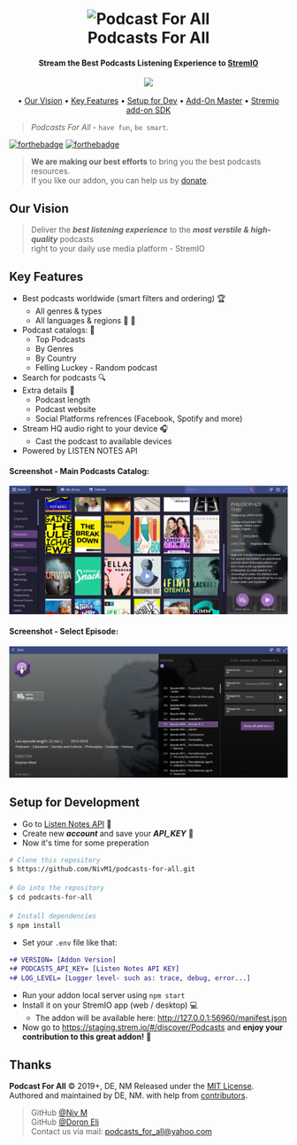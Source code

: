 <h1 align="center">
  <img src="https://github.com/NivM1/StremioPodcust/blob/master/resources/images/addon_logo.png" alt="Podcast For All" width="150"></a>
  <br>
  Podcasts For All
  <br>
</h1>

<h4 align="center">Stream the Best Podcasts Listening Experience to <a href="https://www.stremio.com/" target="_blank">StremIO</a></h4>

<p align="center">
  <a href="https://paypal.me/NivM1">
    <img src="https://img.shields.io/badge/$-donate-ff69b4.svg?maxAge=2592000&amp;style=flat">
  </a>
</p>

<p align="center">
  • <a href="#Our-Vision">Our Vision</a> 
  • <a href="#Key-Features">Key Features</a>
  • <a href="#Setup-for-Development">Setup for Dev</a>
  • <a href="https://www.stremio.com/competition">Add-On Master</a>
  • <a href="https://www.stremio.com/addon-sdk">Stremio add-on SDK</a>
  
</p>

> *Podcasts For All* - `have fun`, `be smart`.

[![forthebadge](https://forthebadge.com/images/badges/built-with-love.svg)](https://forthebadge.com)
[![forthebadge](https://forthebadge.com/images/badges/check-it-out.svg)](https://forthebadge.com)

> **We are making our best efforts** to bring you the best podcasts resources.<br/>
> If you like our addon, you can help us by <a href="https://paypal.me/NivM1"> donate</a>.

## Our Vision
> Deliver the **_best listening experience_** to the **_most verstile & high-quality_** podcasts<br/>right to your daily use media platform - StremIO

## Key Features

* Best podcasts worldwide (smart filters and ordering) :trophy:
  * All genres & types
  * All languages & regions :european_castle: :tokyo_tower:
* Podcast catalogs: :file_folder:
  * Top Podcasts
  * By Genres
  * By Country
  * Felling Luckey - Random podcast
* Search for podcasts :mag:
* Extra details :bookmark:
  * Podcast length
  * Podcast website
  * Social Platforms refrences (Facebook, Spotify and more)
* Stream HQ audio right to your device :headphones:
  * Cast the podcast to available devices
* Powered by LISTEN NOTES API

#### Screenshot - Main Podcasts Catalog:
![Podcasts Catalog](https://github.com/NivM1/podcasts-for-all/blob/master/resources/images/podcast_for_all_screen.jpg)

#### Screenshot - Select Episode:
![Podcasts Epidsodes](https://github.com/NivM1/podcasts-for-all/blob/master/resources/images/podcast_for_all_screen2.jpg)

## Setup for Development

* Go to <a href="https://www.listennotes.com/api/">Listen Notes API</a> :page_facing_up:
* Create new **_account_** and save your **_API_KEY_** :memo:
* Now it's time for some preperation
```bash 
# Clone this repository
$ https://github.com/NivM1/podcasts-for-all.git

# Go into the repository
$ cd podcasts-for-all

# Install dependencies
$ npm install
```
* Set your `.env` file like that:
```diff
+# VERSION= [Addon Version]
+# PODCASTS_API_KEY= [Listen Notes API KEY]
+# LOG_LEVEL= [Logger level- such as: trace, debug, error...]
```

* Run your addon local server using `npm start`
* Install it on your StremIO app (web / desktop) :computer:
  * The addon will be available here: <http://127.0.0.1:56960/manifest.json>
* Now go to <https://staging.strem.io/#/discover/Podcasts> and **enjoy your contribution to this great addon!** :trumpet:


Thanks
------

**Podcast For All** © 2019+, DE, NM Released under the [MIT License].<br>
Authored and maintained by DE, NM. with help from [contributors].


> GitHub [@Niv M](https://github.com/nivm1) <br/>
> GitHub [@Doron Eli](https://github.com/doron050) <br/>
> Contact us via mail: <podcasts_for_all@yahoo.com>

[MIT License]: http://mit-license.org/
[contributors]: http://github.com/contributors
